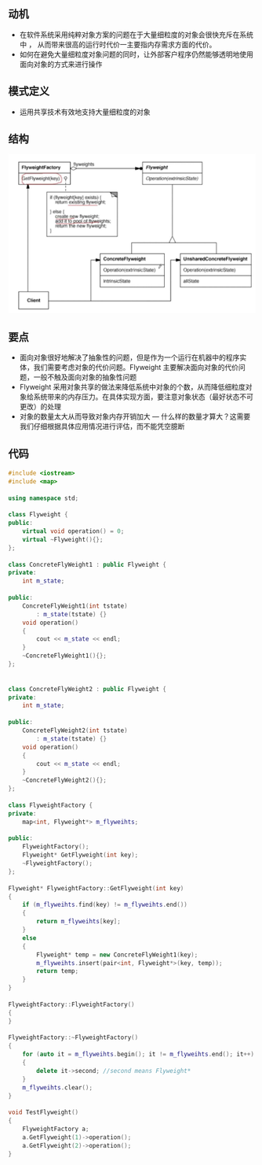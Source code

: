 ## 动机
* 在软件系统采用纯粹对象方案的问题在于大量细粒度的对象会很快充斥在系统中 ， 从而带来很高的运行时代价一主要指内存需求方面的代价。
* 如何在避免大量细粒度对象问题的同时，让外部客户程序仍然能够透明地使用面向对象的方式来进行操作

## 模式定义
* 运用共享技术有效地支持大量细粒度的对象

## 结构

![在这里插入图片描述](./pics/%E4%BA%AB%E5%85%83%E6%A8%A1%E5%BC%8F.jpeg)

## 要点
* 面向对象很好地解决了抽象性的问题，但是作为一个运行在机器中的程序实体，我们需要考虑对象的代价问题。Flyweight 主要解决面向对象的代价问题，一般不触及面向对象的抽象性问题
* Flyweight 采用对象共享的做法来降低系统中对象的个数，从而降低细粒度对象给系统带来的内存压力。在具体实现方面，要注意对象状态（最好状态不可更改）的处理
* 对象的数量太大从而导致对象内存开销加大 — 什么样的数量才算大？这需要我们仔细根据具体应用情况进行评估，而不能凭空臆断


## 代码

```cpp
#include <iostream>
#include <map>

using namespace std;

class Flyweight {
public:
    virtual void operation() = 0;
    virtual ~Flyweight(){};
};

class ConcreteFlyWeight1 : public Flyweight {
private:
    int m_state;

public:
    ConcreteFlyWeight1(int tstate)
        : m_state(tstate) {}
    void operation()
    {
        cout << m_state << endl;
    }
    ~ConcreteFlyWeight1(){};
};


class ConcreteFlyWeight2 : public Flyweight {
private:
    int m_state;

public:
    ConcreteFlyWeight2(int tstate)
        : m_state(tstate) {}
    void operation()
    {
        cout << m_state << endl;
    }
    ~ConcreteFlyWeight2(){};
};

class FlyweightFactory {
private:
    map<int, Flyweight*> m_flyweihts;

public:
    FlyweightFactory();
    Flyweight* GetFlyweight(int key);
    ~FlyweightFactory();
};

Flyweight* FlyweightFactory::GetFlyweight(int key)
{
    if (m_flyweihts.find(key) != m_flyweihts.end())
    {
        return m_flyweihts[key];
    }
    else
    {
        Flyweight* temp = new ConcreteFlyWeight1(key);
        m_flyweihts.insert(pair<int, Flyweight*>(key, temp));
        return temp;
    }
}

FlyweightFactory::FlyweightFactory()
{
}

FlyweightFactory::~FlyweightFactory()
{
    for (auto it = m_flyweihts.begin(); it != m_flyweihts.end(); it++)
    {
        delete it->second; //second means Flyweight*
    }
    m_flyweihts.clear();
}

void TestFlyweight()
{
    FlyweightFactory a;
    a.GetFlyweight(1)->operation();
    a.GetFlyweight(2)->operation();
}
```